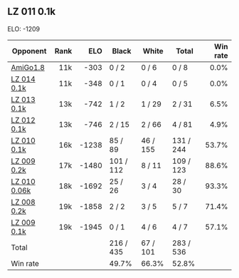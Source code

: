 ## LZ 011 0.1k ##

ELO: -1209

Opponent | Rank | ELO | Black | White | Total | Win rate
---------|-----:|----:|-------|-------|-------|-------:
[AmiGo1.8](AmiGo1.8.md) | 11k | -303 | 0 / 2 | 0 / 6 | 0 / 8 | 0.0%
[LZ 014 0.1k](LZ%20014%200.1k.md) | 11k | -348 | 0 / 1 | 0 / 4 | 0 / 5 | 0.0%
[LZ 013 0.1k](LZ%20013%200.1k.md) | 13k | -742 | 1 / 2 | 1 / 29 | 2 / 31 | 6.5%
[LZ 012 0.1k](LZ%20012%200.1k.md) | 13k | -746 | 2 / 15 | 2 / 66 | 4 / 81 | 4.9%
[LZ 010 0.1k](LZ%20010%200.1k.md) | 16k | -1238 | 85 / 89 | 46 / 155 | 131 / 244 | 53.7%
[LZ 009 0.2k](LZ%20009%200.2k.md) | 17k | -1480 | 101 / 112 | 8 / 11 | 109 / 123 | 88.6%
[LZ 010 0.06k](LZ%20010%200.06k.md) | 18k | -1692 | 25 / 26 | 3 / 4 | 28 / 30 | 93.3%
[LZ 008 0.2k](LZ%20008%200.2k.md) | 19k | -1858 | 2 / 2 | 3 / 5 | 5 / 7 | 71.4%
[LZ 009 0.1k](LZ%20009%200.1k.md) | 19k | -1945 | 0 / 1 | 4 / 6 | 4 / 7 | 57.1%
Total | | | 216 / 435 | 67 / 101 | 283 / 536 | 
Win rate| | | 49.7% | 66.3% | 52.8% | 
